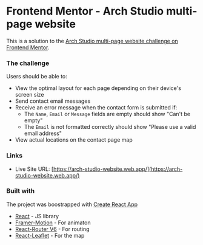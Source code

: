 # Frontend Mentor - Arch Studio multi-page website

This is a solution to the [Arch Studio multi-page website challenge on Frontend Mentor](https://www.frontendmentor.io/challenges/arch-studio-multipage-website-wNIbOFYR6).

### The challenge

Users should be able to:

- View the optimal layout for each page depending on their device's screen size
- Send contact email messages
- Receive an error message when the contact form is submitted if:
  - The `Name`, `Email` or `Message` fields are empty should show "Can't be empty"
  - The `Email` is not formatted correctly should show "Please use a valid email address"
- View actual locations on the contact page map

### Links

- Live Site URL: [https://arch-studio-website.web.app/](https://arch-studio-website.web.app/)

### Built with

The project was boostrapped with [Create React App](https://create-react-app.dev/)

- [React](https://reactjs.org/) - JS library
- [Framer-Motion](https://www.framer.com/motion/) - For animaton
- [React-Router V6](https://reactrouter.com/docs/en/v6) - For routing
- [React-Leaflet](https://react-leaflet.js.org/) - For the map